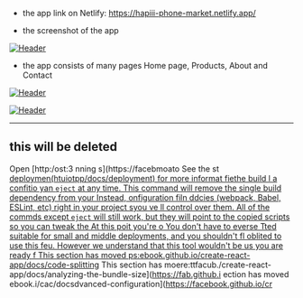 
- the app link on Netlify: https://hapiii-phone-market.netlify.app/

-  the screenshot of the app

[![Header](https://res.cloudinary.com/hapiii/image/upload/v1668615299/react-apps/skkmusj7q4drfdzqfyqa.png)](https://some-url.dev/)


- the app consists of many pages Home page, Products, About and Contact


[![Header](https://res.cloudinary.com/hapiii/image/upload/v1668716003/react-apps/eot8rwmvg8foqxvqeflc.png)](https://some-url.dev/)


[![Header](https://res.cloudinary.com/hapiii/image/upload/v1668716003/react-apps/enqhe2bcx13nxvfjucuw.png)](https://some-url.dev/)


-------------------------------------------------------------------
this will be deleted
---------------------------------------------------------------------
Open [http:/ost:3
nning s](https://facebmoato
See the st [deploymen(htuiotpp/docs/deployment) for more informat
fiethe build l a confitio yan `eject` at any time. This command will remove the single build dependency from your 
Instead, onfiguration filn ddcies (webpack, Babel, ESLint, etc) right in your project syou ve ll control over them. All of the commds except `eject` will still work, but they will point to the copied scripts so you can tweak the At this poit you're o
You don't have to everse  Tted suitable for small and middle deployments, and you shouldn't fl oblited to use this feu. However we understand that this tool wouldn't be us you are ready f
This section has moved ps:ebook.github.io/create-react-app/docs/code-splitting](https://facebook.ghub.io/create-react-p/dos/code-splitting)
This section has moere:ttfacub./create-react-app/docs/analyzing-the-bundle-size](https://fab.github.i
ection has moved ebook.i/cac/docsdvanced-configuration](https://facebook.github.io/cr

